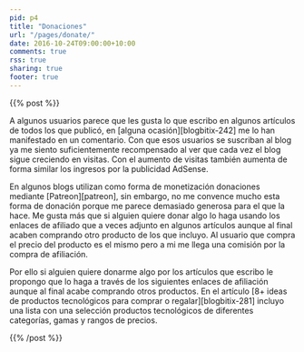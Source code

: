 ```yaml
---
pid: p4
title: "Donaciones"
url: "/pages/donate/"
date: 2016-10-24T09:00:00+10:00
comments: true
rss: true
sharing: true
footer: true
---
```


{{% post %}}

A algunos usuarios parece que les gusta lo que escribo en algunos artículos de todos los que publicó, en [alguna ocasión][blogbitix-242] me lo han manifestado en un comentario. Con que esos usuarios se suscriban al blog ya me siento suficientemente recompensado al ver que cada vez el blog sigue creciendo en visitas. Con el aumento de visitas también aumenta de forma similar los ingresos por la publicidad AdSense.

En algunos blogs utilizan como forma de monetización donaciones mediante [Patreon][patreon], sin embargo, no me convence mucho esta forma de donación porque me parece demasiado generosa para el que la hace. Me gusta más que si alguien quiere donar algo lo haga usando los enlaces de afiliado que a veces adjunto en algunos artículos aunque al final acaben comprando otro producto de los que incluyo. Al usuario que compra el precio del producto es el mismo pero a mi me llega una comisión por la compra de afiliación.

Por ello si alguien quiere donarme algo por los artículos que escribo le propongo que lo haga a través de los siguientes enlaces de afiliación aunque al final acabe comprando otros productos. En el artículo [8+ ideas de productos tecnológicos para comprar o regalar][blogbitix-281] incluyo una lista con una selección productos tecnológicos de diferentes categorías, gamas y rangos de precios.

{{% /post %}}
